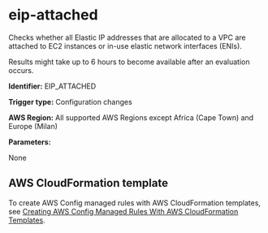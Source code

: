 # eip\-attached<a name="eip-attached"></a>

Checks whether all Elastic IP addresses that are allocated to a VPC are attached to EC2 instances or in\-use elastic network interfaces \(ENIs\)\.

Results might take up to 6 hours to become available after an evaluation occurs\.

**Identifier:** EIP\_ATTACHED

**Trigger type:** Configuration changes

**AWS Region:** All supported AWS Regions except Africa \(Cape Town\) and Europe \(Milan\)

**Parameters:**

 None   

## AWS CloudFormation template<a name="w24aac11c29c17d143c17"></a>

To create AWS Config managed rules with AWS CloudFormation templates, see [Creating AWS Config Managed Rules With AWS CloudFormation Templates](aws-config-managed-rules-cloudformation-templates.md)\.